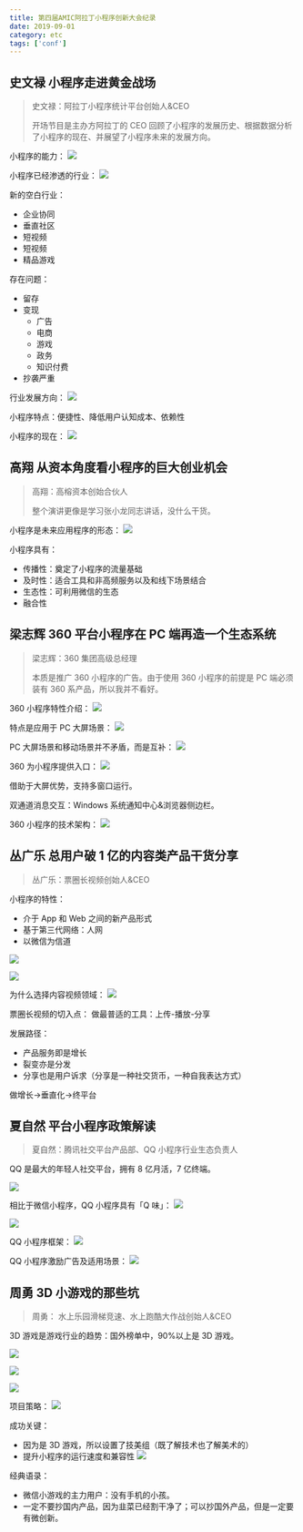 ```yaml
---
title: 第四届AMIC阿拉丁小程序创新大会纪录
date: 2019-09-01
category: etc
tags: ['conf']
---
```


## 史文禄 小程序走进黄金战场

> 史文禄：阿拉丁小程序统计平台创始人&CEO
>
> 开场节目是主办方阿拉丁的 CEO 回顾了小程序的发展历史、根据数据分析了小程序的现在、并展望了小程序未来的发展方向。

小程序的能力：
![](https://pic.rhinoc.top/mweb/44EBBD4800B7CCBC21C3E4AB2D2F22E9.jpg)

小程序已经渗透的行业：
![](https://pic.rhinoc.top/mweb/ACBEF8C13BAFC7EDBF49B181226CF2D9.jpg)

新的空白行业：

- 企业协同
- 垂直社区
- 短视频
- 短视频
- 精品游戏

存在问题：

- 留存
- 变现
  - 广告
  - 电商
  - 游戏
  - 政务
  - 知识付费
- 抄袭严重

行业发展方向：
![](https://pic.rhinoc.top/mweb/6CA8AE1F1B676C595DD47C3B4BD82BB2.jpg)

小程序特点：便捷性、降低用户认知成本、依赖性

小程序的现在：
![](https://pic.rhinoc.top/mweb/147A36A891FD793B4B5B1851AE3077E2.jpg)

## 高翔 从资本角度看小程序的巨大创业机会

> 高翔：高榕资本创始合伙人
>
> 整个演讲更像是学习张小龙同志讲话，没什么干货。

小程序是未来应用程序的形态：
![](https://pic.rhinoc.top/mweb/A062E8C619E77859DE8B27175AC3CF24.jpg)

小程序具有：

- 传播性：奠定了小程序的流量基础
- 及时性：适合工具和非高频服务以及和线下场景结合
- 生态性：可利用微信的生态
- 融合性

## 梁志辉 360 平台小程序在 PC 端再造一个生态系统

> 梁志辉：360 集团高级总经理
>
> 本质是推广 360 小程序的广告。由于使用 360 小程序的前提是 PC 端必须装有 360 系产品，所以我并不看好。

360 小程序特性介绍：
![](https://pic.rhinoc.top/mweb/B28113A36CB6BFF0B85BEE62E9CB0E5F.jpg)

特点是应用于 PC 大屏场景：
![](https://pic.rhinoc.top/mweb/6BF44A506ACDE85806BCD9FB36A39081.jpg)

PC 大屏场景和移动场景并不矛盾，而是互补：
![](https://pic.rhinoc.top/mweb/AF2ACB4D7F0EA629B0357F8CF5EB2154.jpg)

360 为小程序提供入口：
![](https://pic.rhinoc.top/mweb/2BF7DBAAFF1570EABD28F0E31DF66F8B.jpg)

借助于大屏优势，支持多窗口运行。

双通道消息交互：Windows 系统通知中心&浏览器侧边栏。

360 小程序的技术架构：
![](https://pic.rhinoc.top/mweb/67871B2F2C944221BEEA4D7D021C1E9B.jpg)

## 丛广乐 总用户破 1 亿的内容类产品干货分享

> 丛广乐：票圈长视频创始人&CEO

小程序的特性：

- 介于 App 和 Web 之间的新产品形式
- 基于第三代网络：人网
- 以微信为信道

![](https://pic.rhinoc.top/mweb/A821559DD7CD3C8B91D4ED8A4EE42C02.jpg)

![](https://pic.rhinoc.top/mweb/31E5862D349971B6938C9310B17C277E.jpg)

为什么选择内容视频领域：
![](https://pic.rhinoc.top/mweb/D77BA7F71B14C6F1C73A905264953F5A.jpg)

票圈长视频的切入点：
做最普适的工具：上传-播放-分享

发展路径：

- 产品服务即是增长
- 裂变亦是分发
- 分享也是用户诉求（分享是一种社交货币，一种自我表达方式）

做增长->垂直化->终平台

## 夏自然 平台小程序政策解读

> 夏自然：腾讯社交平台产品部、QQ 小程序行业生态负责人

QQ 是最大的年轻人社交平台，拥有 8 亿月活，7 亿终端。

![](https://pic.rhinoc.top/mweb/70C700969CEFEF7D30E267D3AA6F2E25.jpg)

相比于微信小程序，QQ 小程序具有「Q 味」：
![](https://pic.rhinoc.top/mweb/01A111A28BF0C036E35FE13CE87C4718.jpg)

![](https://pic.rhinoc.top/mweb/7C60288A3E52E63A43C34667FA7E1EC4.jpg)

QQ 小程序框架：
![](https://pic.rhinoc.top/mweb/02B7DBFA94A614DD7223233CE8BBA82C.jpg)

QQ 小程序激励广告及适用场景：
![](https://pic.rhinoc.top/mweb/B8899A8D55514A8DE8A058CB965028BC.jpg)

## 周勇 3D 小游戏的那些坑

> 周勇： 水上乐园滑梯竞速、水上跑酷大作战创始人&CEO

3D 游戏是游戏行业的趋势：国外榜单中，90%以上是 3D 游戏。

![](https://pic.rhinoc.top/mweb/D0BFCA52F5CE189305B9A9D983CD4716.jpg)

![](https://pic.rhinoc.top/mweb/0970EAB02C426A2E1FDCC9C9399D0003.jpg)

![](https://pic.rhinoc.top/mweb/AB3638875823F95B37DA7E78672D741E.jpg)

项目策略：
![](https://pic.rhinoc.top/mweb/3FA28E503C58FBE9F2936A7BD9C5B134.jpg)

成功关键：

- 因为是 3D 游戏，所以设置了技美组（既了解技术也了解美术的）
- 提升小程序的运行速度和兼容性
  ![](https://pic.rhinoc.top/mweb/70882A814533D4F450FC85880F4129E1.jpg)

经典语录：

- 微信小游戏的主力用户：没有手机的小孩。
- 一定不要抄国内产品，因为韭菜已经割干净了；可以抄国外产品，但是一定要有微创新。
